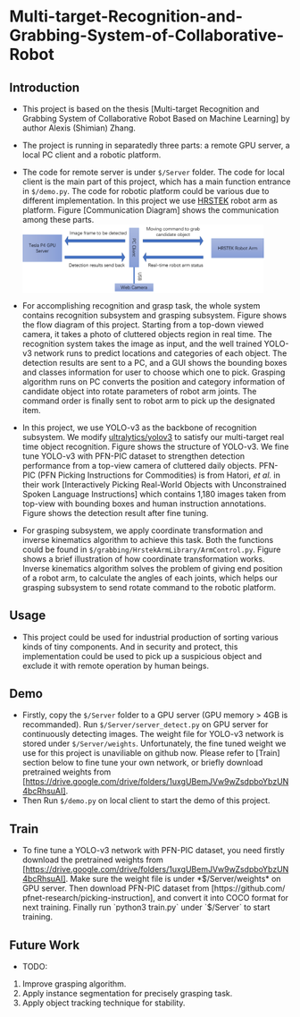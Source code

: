 # Multi-target-Recognition-and-Grabbing-System-of-Collaborative-Robot #
## Introduction ##
* This project is based on the thesis [Multi-target Recognition and Grabbing System of Collaborative Robot Based on Machine Learning] by author Alexis (Shimian) Zhang.
* The project is running in separatedly three parts: a remote GPU server, a local PC client and a robotic platform.
* The code for remote server is under `$/Server` folder. 
  The code for local client is the main part of this project, which has a main function entrance in `$/demo.py`.
  The code for robotic platform could be various due to different implementation. In this project we use [HRSTEK](http://www.hrstek.com/) robot arm as platform.
  Figure [Communication Diagram] shows the communication among these parts.
  <img src = "https://github.com/Alexis97/Multi-target-Recognition-and-Grabbing-System-of-Collaborative-Robot/blob/master/figures/CommunicationDiagram.png" alt = "Communication Diagram" width = 90% align = "middle"/>
  
* For accomplishing recognition and grasp task, the whole system contains recognition subsystem and grasping subsystem.
  Figure shows the flow diagram of this project.
  Starting from a top-down viewed camera, it takes a photo of cluttered objects region in real time.
	The recognition system takes the image as input, and the well trained YOLO-v3 network runs to predict locations and categories of each object.
	The detection results are sent to a PC, and a GUI shows the bounding boxes and classes information for user to choose which one to pick.
	Grasping algorithm runs on PC converts the position and category information of candidate object into rotate parameters of robot arm joints.
	The command order is finally sent to robot arm to pick up the designated item. 
* In this project, we use YOLO-v3 as the backbone of recognition subsystem.
  We modify [ultralytics/yolov3](https://github.com/ultralytics/yolov3) to satisfy our multi-target real time object recognition.
  Figure shows the structure of YOLO-v3.
  We fine tune YOLO-v3 with PFN-PIC dataset to strengthen detection performance from a top-view camera of cluttered daily objects.
  PFN-PIC (PFN Picking Instructions for Commodities) is from Hatori, *et al.* in their work [Interactively Picking Real-World Objects with Unconstrained Spoken Language Instructions] which contains 1,180 images taken from top-view with bounding boxes and human instruction annotations. 
  Figure shows the detection result after fine tuning.
* For grasping subsystem, we apply coordinate transformation and inverse kinematics algorithm to achieve this task.
  Both the functions could be found in `$/grabbing/HrstekArmLibrary/ArmControl.py`.
  Figure shows a brief illustration of how coordinate transformation works.
  Inverse kinematics algorithm solves the problem of giving end position of a robot arm, to calculate the angles of each joints, which helps our grasping subsystem to send rotate command to the robotic platform.
  
## Usage ##
* This project could be used for industrial production of sorting various kinds of tiny components.
  And in security and protect, this implementation could be used to pick up a suspicious object and exclude it with remote operation by human beings.

## Demo ##
* Firstly, copy the `$/Server` folder to a GPU server (GPU memory > 4GB is recommanded). Run `$/Server/server_detect.py` on GPU server for continuously detecting images. The weight file for YOLO-v3 network is stored under `$/Server/weights`. Unfortunately, the fine tuned weight we use for this project is unaviliable on github now. Please refer to [Train] section below to fine tune your own network, or briefly download pretrained weights from [https://drive.google.com/drive/folders/1uxgUBemJVw9wZsdpboYbzUN4bcRhsuAI].  
* Then Run `$/demo.py` on local client to start the demo of this project.

## Train ##
* To fine tune a YOLO-v3 network with PFN-PIC dataset, you need firstly download the pretrained weights from [https://drive.google.com/drive/folders/1uxgUBemJVw9wZsdpboYbzUN4bcRhsuAI]. 
  Make sure the weight file is under *$/Server/weights* on GPU server. Then download PFN-PIC dataset from [https://github.com/
pfnet-research/picking-instruction], and convert it into COCO format for next training.
  Finally run `python3 train.py` under `$/Server` to start training.
  
## Future Work ##
* TODO: 
1.	Improve grasping algorithm.
2.	Apply instance segmentation for precisely grasping task.
3. 	Apply object tracking technique for stability.

